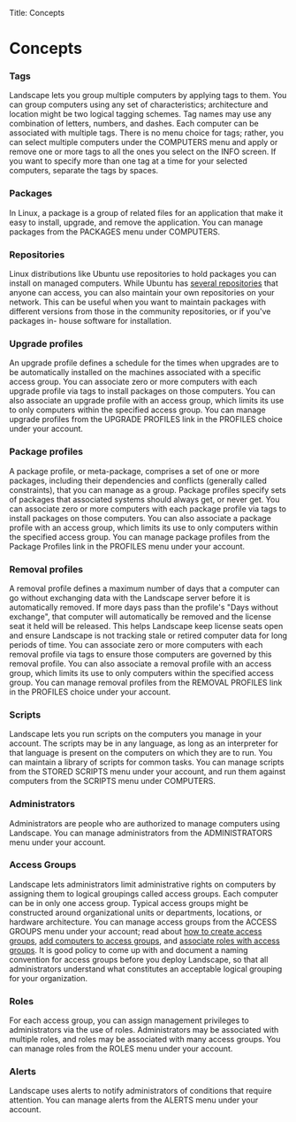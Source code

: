 Title: Concepts
# Concepts

### Tags

Landscape lets you group multiple computers by applying tags to them. You can
group computers using any set of characteristics; architecture and location
might be two logical tagging schemes. Tag names may use any combination of
letters, numbers, and dashes. Each computer can be associated with multiple
tags. There is no menu choice for tags; rather, you can select multiple
computers under the COMPUTERS menu and apply or remove one or more tags to all
the ones you select on the INFO screen. If you want to specify more than one
tag at a time for your selected computers, separate the tags by spaces.

### Packages

In Linux, a package is a group of related files for an application that make it
easy to install, upgrade, and remove the application. You can manage packages
from the PACKAGES menu under COMPUTERS.

### Repositories

Linux distributions like Ubuntu use repositories to hold packages you can
install on managed computers. While Ubuntu has [several
repositories][repositories] that anyone can access, you can also maintain your
own repositories on your network.  This can be useful when you want to maintain
packages with different versions from those in the community repositories, or
if you've packages in- house software for installation.

### Upgrade profiles

An upgrade profile defines a schedule for the times when upgrades are to be
automatically installed on the machines associated with a specific access
group. You can associate zero or more computers with each upgrade profile via
tags to install packages on those computers. You can also associate an upgrade
profile with an access group, which limits its use to only computers within
the specified access group. You can manage upgrade profiles from the UPGRADE
PROFILES link in the PROFILES choice under your account.

### Package profiles

A package profile, or meta-package, comprises a set of one or more packages,
including their dependencies and conflicts (generally called constraints),
that you can manage as a group. Package profiles specify sets of packages that
associated systems should always get, or never get. You can associate zero or
more computers with each package profile via tags to install packages on those
computers. You can also associate a package profile with an access group,
which limits its use to only computers within the specified access group. You
can manage package profiles from the Package Profiles link in the PROFILES
menu under your account.

### Removal profiles

A removal profile defines a maximum number of days that a computer can go
without exchanging data with the Landscape server before it is automatically
removed. If more days pass than the profile's "Days without exchange", that
computer will automatically be removed and the license seat it held will be
released. This helps Landscape keep license seats open and ensure Landscape is
not tracking stale or retired computer data for long periods of time. You can
associate zero or more computers with each removal profile via tags to ensure
those computers are governed by this removal profile. You can also associate a
removal profile with an access group, which limits its use to only computers
within the specified access group. You can manage removal profiles from the
REMOVAL PROFILES link in the PROFILES choice under your account.

### Scripts

Landscape lets you run scripts on the computers you manage in your account.
The scripts may be in any language, as long as an interpreter for that
language is present on the computers on which they are to run. You can
maintain a library of scripts for common tasks. You can manage scripts from
the STORED SCRIPTS menu under your account, and run them against computers
from the SCRIPTS menu under COMPUTERS.

### Administrators

Administrators are people who are authorized to manage computers using
Landscape. You can manage administrators from the ADMINISTRATORS menu under
your account.

### Access Groups

Landscape lets administrators limit administrative rights on computers by
assigning them to logical groupings called access groups. Each computer can be
in only one access group. Typical access groups might be constructed around
organizational units or departments, locations, or hardware architecture. You
can manage access groups from the ACCESS GROUPS menu under your account; read
about [how to create access groups][createaccess], [add computers to access
groups][addcomputers], and [associate roles with access
groups][admins].  It is good policy to come up with and document a naming
convention for access groups before you deploy Landscape, so that all
administrators understand what constitutes an acceptable logical grouping for
your organization.

### Roles

For each access group, you can assign management privileges to administrators
via the use of roles. Administrators may be associated with multiple roles, and
roles may be associated with many access groups. You can manage roles from the
ROLES menu under your account.

### Alerts

Landscape uses alerts to notify administrators of conditions that require
attention. You can manage alerts from the ALERTS menu under your account.

[repositories]: https://help.ubuntu.com/community/Repositories/Ubuntu
[createaccess]: ./landscape-access-groups.md#creating-access-groups
[addcomputers]: ./landscape-access-groups.md#adding-computers-to-access-groups
[admins]: ./landscape-access-groups.md#associating-roles-with-access-groups
